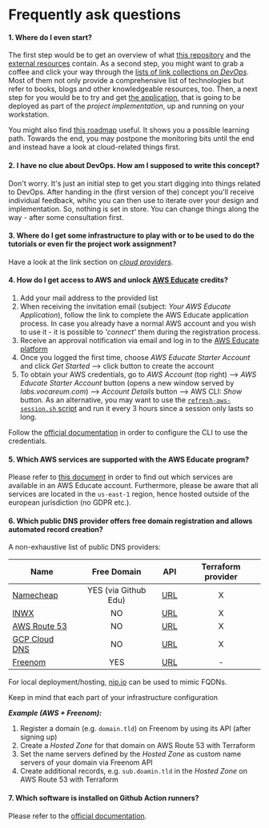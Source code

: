 Frequently ask questions
========================


#### 1. Where do I even start?

The first step would be to get an overview of what [this repository](./README.md#table-of-contents) and the
[external resources](./README.md#external-resources) contain. As a second step, you might want to grab a coffee
and click your way through the [lists of link collections on *DevOps*](./links.md#devops-1). Most of them not
only provide a comprehensive list of technologies but refer to books, blogs and other knowledgeable resources, too.
Then, a next step for you would be to try and get [the application](https://github.com/lucendio/lecture-devops-app),
that is going to be deployed as part of the *project implementation*, up and running on your workstation.

You might also find [this roadmap](https://roadmap.sh/devops) useful. It shows you a possible learning path. Towards
the end, you may postpone the monitoring bits until the end and instead have a look at cloud-related things first.


#### 2. I have no clue about DevOps. How am I supposed to write this concept?

Don't worry. It's just an initial step to get you start digging into things related to DevOps. After handing in the
(first version of the) concept you'll receive individual feedback, whihc you can then use to iterate over your design
and implementation. So, nothing is set in store. You can change things along the way - after some consultation first.


#### 3. Where do I get some infrastructure to play with or to be used to do the tutorials or even fir the project work assignment?

Have a look at the link section on [*cloud providers*](./links.md#providers).


#### 4. How do I get access to AWS and unlock [AWS Educate](https://aws.amazon.com/education/awseducate/) credits?

1. Add your mail address to the provided list
2. When receiving the invitation email (subject: *Your AWS Educate Application*), follow the link to complete the AWS
   Educate application process. In case you already have a normal AWS account and you wish to use it - it is possible
   to *'connect'* them during the registration process.
3. Receive an approval notification via email and log in to the [AWS Educate platform](https://www.awseducate.com/signin/SiteLogin)
4. Once you logged the first time, choose *AWS Educate Starter Account* and click *Get Started* --> click button to
   create the account
5. To obtain your AWS credentials, go to *AWS Account* (top right) --> *AWS Educate Starter Account* button (opens a
   new window served by *labs.vocareum.com*) --> *Account Details* button --> AWS CLI: *Show* button.
   As an alternative, you may want to use the 
   [`refresh-aws-session.sh` script](https://github.com/lucendio/lecture-devops-code/blob/master/hack/refresh-aws-session.sh)
   and run it every 3 hours since a session only lasts so long.

Follow the [official documentation](https://docs.aws.amazon.com/cli/latest/userguide/cli-configure-files.html) in order
to configure the CLI to use the credentials.


#### 5. Which AWS services are supported with the AWS Educate program?

Please refer to [this document](https://awseducate-starter-account-services.s3.amazonaws.com/AWS_Educate_Starter_Account_Services_Supported.pdf)
in order to find out which services are available in an AWS Educate account. Furthermore, please be aware that all services are
located in the `us-east-1` region, hence hosted outside of the european jurisdiction (no GDPR etc.).


#### 6. Which public DNS provider offers free domain registration and allows automated record creation?

A non-exhaustive list of public DNS providers:

| Name                                             | Free Domain            | API                                                                          | Terraform provider |
|--------------------------------------------------|:----------------------:|------------------------------------------------------------------------------|:------------------:|
| [Namecheap](https://www.namecheap.com)           | YES (via Github Edu)   | [URL](https://www.namecheap.com/support/api/intro/)                          |  X                 |
| [INWX](https://www.inwx.de/en)                   | NO                     | [URL](https://www.inwx.de/en/offer/api)                                      |  X                 |
| [AWS Route 53](https://aws.amazon.com/route53/)  | NO                     | [URL](https://docs.aws.amazon.com/Route53/latest/APIReference/Welcome.html)  |  X                 |
| [GCP Cloud DNS](https://cloud.google.com/dns)    | NO                     | [URL](https://cloud.google.com/dns/docs/apis)                                |  X                 |
| [Freenom](https://freenom.com)                   | YES                    | [URL](https://www.freenom.com/en/freenom-api.html)                           |  -                 |

For local deployment/hosting, [nip.io](https://nip.io) can be used to mimic FQDNs. 

Keep in mind that each part of your infrastructure configuration 

__*Example (AWS + Freenom):*__

1. Register a domain (e.g. `domain.tld`) on Freenom by using its API (after signing up)
2. Create a *Hosted Zone* for that domain on AWS Route 53 with Terraform
3. Set the name servers defined by the *Hosted Zone* as custom name servers of your domain via Freenom API
4. Create additional records, e.g. `sub.doamin.tld` in the *Hosted Zone* on AWS Route 53 with Terraform


#### 7. Which software is installed on Github Action runners?

Please refer to the [official documentation](https://docs.github.com/en/actions/using-github-hosted-runners/about-github-hosted-runners#preinstalled-software).

